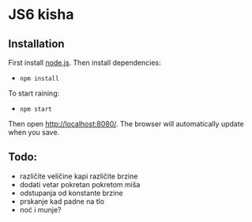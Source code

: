 # JS6 kisha

## <a name="Installation"></a>Installation ##

First install  [node.js](https://nodejs.org). Then install dependencies:
* `npm install`

To start raining:
* `npm start`

Then open [http://localhost:8080/](http://localhost:8080/). The browser will automatically update when you save.

## Todo:
* različite veličine kapi različite brzine
* dodati vetar pokretan pokretom miša
* odstupanja od konstante brzine
* prskanje kad padne na tlo
* noć i munje?
